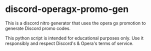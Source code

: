 # discord-operagx-promo-gen
This is a discord nitro generator that uses the opera gx promotion to generate Discord promo codes.

This python script is intended for educational purposes only. Use it responsibly and respect Discord's & Opera's terms of service.
